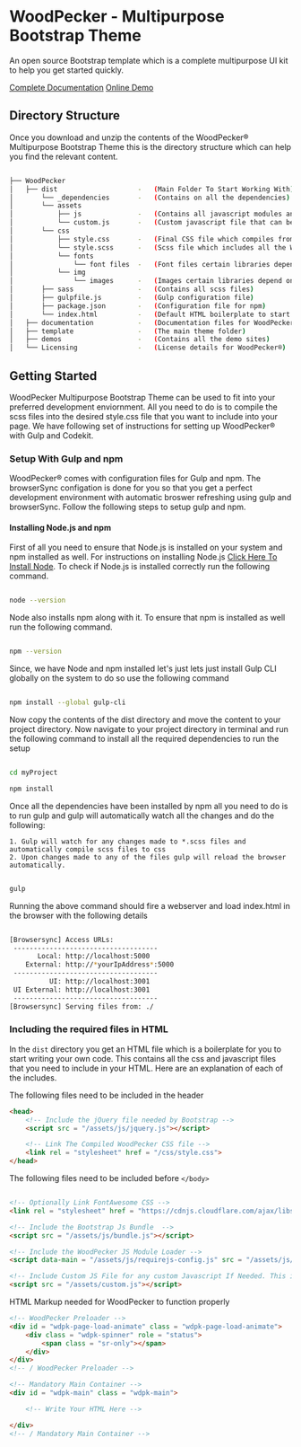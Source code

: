 # WoodPecker - Multipurpose Bootstrap Theme 
An open source Bootstrap template which is a complete multipurpose UI kit to help you get started quickly.

[Complete Documentation](https://woodpeckertheme.com/demos/documentation/getting-started.html "Complete Documentation")
[Online Demo](https://woodpeckertheme.com/ "Online Demo")

## Directory Structure
Once you download and unzip the contents of the WoodPecker® Multipurpose Bootstrap Theme this is the directory structure which can help you find the relevant content.

```bash

├── WoodPecker
│   ├── dist                    -   (Main Folder To Start Working With)
│       └── _dependencies       -   (Contains on all the dependencies)
│       └── assets
│           ├── js              -   (Contains all javascript modules and javascript dependencies)
│           └── custom.js       -   (Custom javascript file that can be included to write your own javascript)
│       └── css
│           ├── style.css       -   (Final CSS file which compiles from the style.scss)
│           └── style.scss      -   (Scss file which includes all the WoodPecker Scss partials and finally compiles to style.css)
│           └── fonts
│               └── font files  -   (Font files certain libraries depend on)
│           └── img
│               └── images      -   (Images certain libraries depend on)
│       ├── sass                -   (Contains all scss files)
│       ├── gulpfile.js         -   (Gulp configuration file)
│       ├── package.json        -   (Configuration file for npm)
│       └── index.html          -   (Default HTML boilerplate to start working with)
│   ├── documentation           -   (Documentation files for WoodPecker®)
│   ├── template                -   (The main theme folder)
│   ├── demos                   -   (Contains all the demo sites)
│   └── Licensing               -   (License details for WoodPecker®)

```

## Getting Started
WoodPecker Multipurpose Bootstrap Theme can be used to fit into your preferred development enviornment. All you need to do is to compile the scss files into the desired style.css file that you want to include into your page. We have following set of instructions for setting up WoodPecker® with Gulp and Codekit. 

### Setup With Gulp and npm
WoodPecker® comes with configuration files for Gulp and npm. The browserSync configation is done for you so that you get a perfect development environment with automatic broswer refreshing using gulp and browserSync. Follow the following steps to setup gulp and npm.

#### Installing Node.js and npm
First of all you need to ensure that Node.js is installed on your system and npm installed as well. For instructions on installing Node.js [Click Here To Install Node](https://nodejs.org/en/ "Install Node"). To check if Node.js is installed correctly run the following command.

```bash 

node --version

```

Node also installs npm along with it. To ensure that npm is installed as well run the following command.

```bash 

npm --version

```

Since, we have Node and npm installed let's just lets just install Gulp CLI globally on the system to do so use the following command

```bash 

npm install --global gulp-cli

```

Now copy the contents of the dist directory and move the content to your project directory. Now navigate to your project directory in terminal and run the following command to install all the required dependencies to run the setup

```bash 

cd myProject

npm install

```

Once all the dependencies have been installed by npm all you need to do is to run gulp and gulp will automatically watch all the changes and do the following:

    1. Gulp will watch for any changes made to *.scss files and automatically compile scss files to css
    2. Upon changes made to any of the files gulp will reload the browser automatically.

```bash

gulp

```

Running the above command should fire a webserver and load index.html in the browser with the following details

```bash 

[Browsersync] Access URLs:
 ------------------------------------
       Local: http://localhost:5000
    External: http://*yourIpAddress*:5000
 ------------------------------------
          UI: http://localhost:3001
 UI External: http://localhost:3001
 ------------------------------------
[Browsersync] Serving files from: ./

```

### Including the required files in HTML
In the `dist` directory you get an HTML file which is a boilerplate for you to start writing your own code. This contains all the css and javascript files that you need to include in your HTML. Here are an explanation of each of the includes.


The following files need to be included in the header

```html 
<head>
    <!-- Include the jQuery file needed by Bootstrap -->
    <script src = "/assets/js/jquery.js"></script>

    <!-- Link The Compiled WoodPecker CSS file -->
    <link rel = "stylesheet" href = "/css/style.css">
</head>
```

The following files need to be included before `</body>`

```html

<!-- Optionally Link FontAwesome CSS -->
<link rel = "stylesheet" href = "https://cdnjs.cloudflare.com/ajax/libs/font-awesome/4.7.0/css/font-awesome.min.css" />

<!-- Include the Bootstrap Js Bundle  -->
<script src = "/assets/js/bundle.js"></script>

<!-- Include the WoodPecker JS Module Loader -->
<script data-main = "/assets/js/requirejs-config.js" src = "/assets/js/require.js"></script>

<!-- Include Custom JS File for any custom Javascript If Needed. This is a blank file -->
<script src = "/assets/custom.js"></script>

```

HTML Markup needed for WoodPecker to function properly

```html 
<!-- WoodPecker Preloader -->
<div id = "wdpk-page-load-animate" class = "wdpk-page-load-animate">
    <div class = "wdpk-spinner" role = "status">
        <span class = "sr-only"></span>
    </div>
</div>
<!-- / WoodPecker Preloader -->

<!-- Mandatory Main Container -->
<div id = "wdpk-main" class = "wdpk-main">

    <!-- Write Your HTML Here -->

</div>
<!-- / Mandatory Main Container -->
```


